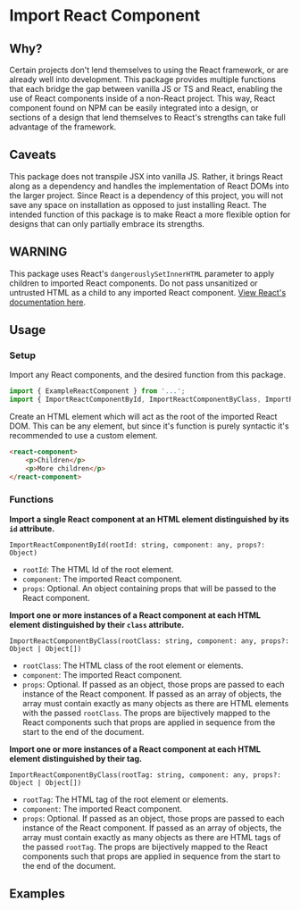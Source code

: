 # Import React Component

## Why?

Certain projects don't lend themselves to using the React framework, or are already well into development. This package provides multiple functions that each bridge the gap between vanilla JS or TS and React, enabling the use of React components inside of a non-React project. This way, React component found on NPM can be easily integrated into a design, or sections of a design that lend themselves to React's strengths can take full advantage of the framework.

## Caveats

This package does not transpile JSX into vanilla JS. Rather, it brings React along as a dependency and handles the implementation of React DOMs into the larger project. Since React is a dependency of this project, you will not save any space on installation as opposed to just installing React. The intended function of this package is to make React a more flexible option for designs that can only partially embrace its strengths.

## WARNING

This package uses React's `dangerouslySetInnerHTML` parameter to apply children to imported React components. Do not pass unsanitized or untrusted HTML as a child to any imported React component. [View React's documentation here](https://react.dev/reference/react-dom/components/common#dangerously-setting-the-inner-html).

## Usage

### Setup

Import any React components, and the desired function from this package.

```javascript
import { ExampleReactComponent } from '...';
import { ImportReactComponentById, ImportReactComponentByClass, ImportReactComponentByTag } from 'import-react-component';
```

Create an HTML element which will act as the root of the imported React DOM. This can be any element, but since it's function is purely syntactic it's recommended to use a custom element.

```html
<react-component>
    <p>Children</p>
    <p>More children</p>
</react-component>
```

### Functions

**Import a single React component at an HTML element distinguished by its `id` attribute.**

`ImportReactComponentById(rootId: string, component: any, props?: Object)`

- `rootId`: The HTML Id of the root element.
- `component`: The imported React component.
- `props`: Optional. An object containing props that will be passed to the React component.

**Import one or more instances of a React component at each HTML element distinguished by their `class` attribute.**

`ImportReactComponentByClass(rootClass: string, component: any, props?: Object | Object[])`

- `rootClass`: The HTML class of the root element or elements.
- `component`: The imported React component.
- `props`: Optional. If passed as an object, those props are passed to each instance of the React component. If passed as an array of objects, the array must contain exactly as many objects as there are HTML elements with the passed `rootClass`. The props are bijectively mapped to the React components such that props are applied in sequence from the start to the end of the document.

**Import one or more instances of a React component at each HTML element distinguished by their tag.**

`ImportReactComponentByClass(rootTag: string, component: any, props?: Object | Object[])`

- `rootTag`: The HTML tag of the root element or elements.
- `component`: The imported React component.
- `props`: Optional. If passed as an object, those props are passed to each instance of the React component. If passed as an array of objects, the array must contain exactly as many objects as there are HTML tags of the passed `rootTag`. The props are bijectively mapped to the React components such that props are applied in sequence from the start to the end of the document.

## Examples

